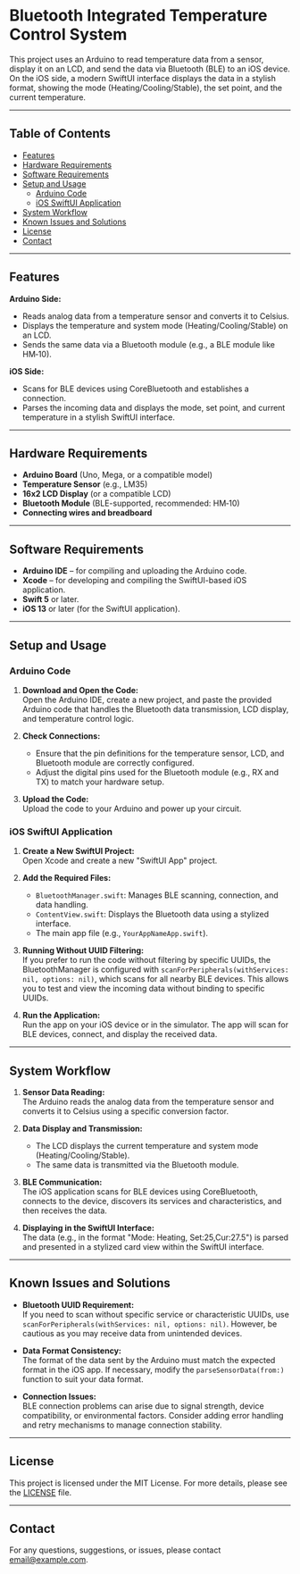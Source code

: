 # Bluetooth Integrated Temperature Control System

This project uses an Arduino to read temperature data from a sensor, display it on an LCD, and send the data via Bluetooth (BLE) to an iOS device. On the iOS side, a modern SwiftUI interface displays the data in a stylish format, showing the mode (Heating/Cooling/Stable), the set point, and the current temperature.

---

## Table of Contents

- [Features](#features)
- [Hardware Requirements](#hardware-requirements)
- [Software Requirements](#software-requirements)
- [Setup and Usage](#setup-and-usage)
  - [Arduino Code](#arduino-code)
  - [iOS SwiftUI Application](#ios-swiftui-application)
- [System Workflow](#system-workflow)
- [Known Issues and Solutions](#known-issues-and-solutions)
- [License](#license)
- [Contact](#contact)

---

## Features

**Arduino Side:**

- Reads analog data from a temperature sensor and converts it to Celsius.
- Displays the temperature and system mode (Heating/Cooling/Stable) on an LCD.
- Sends the same data via a Bluetooth module (e.g., a BLE module like HM‑10).

**iOS Side:**

- Scans for BLE devices using CoreBluetooth and establishes a connection.
- Parses the incoming data and displays the mode, set point, and current temperature in a stylish SwiftUI interface.

---

## Hardware Requirements

- **Arduino Board** (Uno, Mega, or a compatible model)
- **Temperature Sensor** (e.g., LM35)
- **16x2 LCD Display** (or a compatible LCD)
- **Bluetooth Module** (BLE-supported, recommended: HM‑10)
- **Connecting wires and breadboard**

---

## Software Requirements

- **Arduino IDE** – for compiling and uploading the Arduino code.
- **Xcode** – for developing and compiling the SwiftUI-based iOS application.
- **Swift 5** or later.
- **iOS 13** or later (for the SwiftUI application).

---

## Setup and Usage

### Arduino Code

1. **Download and Open the Code:**  
   Open the Arduino IDE, create a new project, and paste the provided Arduino code that handles the Bluetooth data transmission, LCD display, and temperature control logic.

2. **Check Connections:**  
   - Ensure that the pin definitions for the temperature sensor, LCD, and Bluetooth module are correctly configured.
   - Adjust the digital pins used for the Bluetooth module (e.g., RX and TX) to match your hardware setup.

3. **Upload the Code:**  
   Upload the code to your Arduino and power up your circuit.

### iOS SwiftUI Application

1. **Create a New SwiftUI Project:**  
   Open Xcode and create a new "SwiftUI App" project.

2. **Add the Required Files:**  
   - `BluetoothManager.swift`: Manages BLE scanning, connection, and data handling.
   - `ContentView.swift`: Displays the Bluetooth data using a stylized interface.
   - The main app file (e.g., `YourAppNameApp.swift`).

3. **Running Without UUID Filtering:**  
   If you prefer to run the code without filtering by specific UUIDs, the BluetoothManager is configured with `scanForPeripherals(withServices: nil, options: nil)`, which scans for all nearby BLE devices. This allows you to test and view the incoming data without binding to specific UUIDs.

4. **Run the Application:**  
   Run the app on your iOS device or in the simulator. The app will scan for BLE devices, connect, and display the received data.

---

## System Workflow

1. **Sensor Data Reading:**  
   The Arduino reads the analog data from the temperature sensor and converts it to Celsius using a specific conversion factor.

2. **Data Display and Transmission:**  
   - The LCD displays the current temperature and system mode (Heating/Cooling/Stable).
   - The same data is transmitted via the Bluetooth module.

3. **BLE Communication:**  
   The iOS application scans for BLE devices using CoreBluetooth, connects to the device, discovers its services and characteristics, and then receives the data.

4. **Displaying in the SwiftUI Interface:**  
   The data (e.g., in the format "Mode: Heating, Set:25,Cur:27.5") is parsed and presented in a stylized card view within the SwiftUI interface.

---

## Known Issues and Solutions

- **Bluetooth UUID Requirement:**  
  If you need to scan without specific service or characteristic UUIDs, use `scanForPeripherals(withServices: nil, options: nil)`. However, be cautious as you may receive data from unintended devices.

- **Data Format Consistency:**  
  The format of the data sent by the Arduino must match the expected format in the iOS app. If necessary, modify the `parseSensorData(from:)` function to suit your data format.

- **Connection Issues:**  
  BLE connection problems can arise due to signal strength, device compatibility, or environmental factors. Consider adding error handling and retry mechanisms to manage connection stability.

---

## License

This project is licensed under the MIT License. For more details, please see the [LICENSE](LICENSE) file.

---

## Contact

For any questions, suggestions, or issues, please contact [email@example.com](mailto:furkandenizalbaylar@gmail.com).
